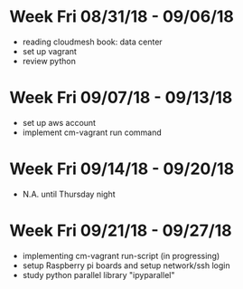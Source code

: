 # Week Fri 08/31/18 - 09/06/18
 - reading cloudmesh book: data center
 - set up vagrant 
 - review python
# Week Fri 09/07/18 - 09/13/18
 - set up aws account
 - implement cm-vagrant run command
# Week Fri 09/14/18 - 09/20/18
 - N.A. until Thursday night
# Week Fri 09/21/18 - 09/27/18
 - implementing cm-vagrant run-script (in progressing)
 - setup Raspberry pi boards and setup network/ssh login
 - study python parallel library "ipyparallel"

